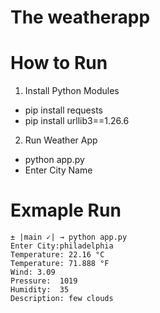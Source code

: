 # The weatherapp

# How to Run

1. Install Python Modules 
  - pip install requests
  - pip install urllib3==1.26.6
2. Run Weather App
  - python app.py
  - Enter City Name
  
# Exmaple Run

```
± |main ✓| → python app.py
Enter City:philadelphia
Temperature: 22.16 °C
Temperature: 71.888 °F
Wind: 3.09
Pressure:  1019
Humidity:  35
Description: few clouds
```
